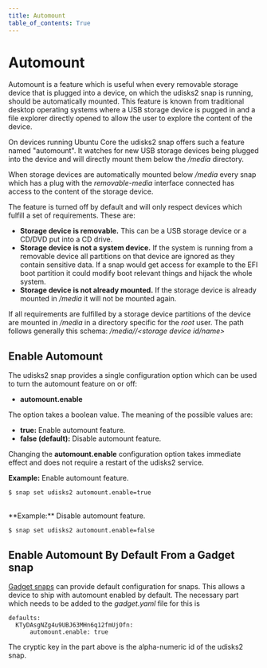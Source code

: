 ```yaml
---
title: Automount
table_of_contents: True
---
```


# Automount

Automount is a feature which is useful when every removable storage device that
is plugged into a device, on which the udisks2 snap is running, should be
automatically mounted. This feature is known from traditional desktop operating
systems where a USB storage device is pugged in and a file explorer directly
opened to allow the user to explore the content of the device.

On devices running Ubuntu Core the udisks2 snap offers such a feature named
"automount". It watches for new USB storage devices being plugged into the
device and will directly mount them below the */media* directory.

When storage devices are automatically mounted below */media* every snap which
has a plug with the *removable-media* interface connected has access to the
content of the storage device.

The feature is turned off by default and will only respect devices which fulfill
a set of requirements. These are:

 * **Storage device is removable.** This can be a USB storage device or a CD/DVD put
   into a CD drive.
 * **Storage device is not a system device.** If the system is running from a
   removable device all partitions on that device are ignored as they contain
   sensitive data. If a snap would get access for example to the EFI boot
   partition it could modify boot relevant things and hijack the whole system.
 * **Storage device is not already mounted.** If the storage device is already
   mounted in */media* it will not be mounted again.

If all requirements are fulfilled by a storage device partitions of the device
are mounted in */media* in a directory specific for the *root* user. The path
follows generally this schema: */media/<user>/<storage device id/name>*

## Enable Automount

The udisks2 snap provides a single configuration option which can be used to turn
the automount feature on or off:

 * **automount.enable**

The option takes a boolean value. The meaning of the possible values are:

 * **true:** Enable automount feature.
 * **false (default):** Disable automount feature.

Changing the **automount.enable** configuration option takes immediate effect
and does not require a restart of the udisks2 service.

**Example:** Enable automount feature.

```
$ snap set udisks2 automount.enable=true
```

<br/>
**Example:** Disable automount feature.

```
$ snap set udisks2 automount.enable=false
```

## Enable Automount By Default From a Gadget snap

[Gadget snaps](https://docs.ubuntu.com/core/en/reference/gadget) can provide
default configuration for snaps. This allows a device to ship with automount
enabled by default. The necessary part which needs to be added to the
*gadget.yaml* file for this is

```
defaults:
  KTyDAsgNZg4u9UBJ63MHn6q12fmUjOfn:
      automount.enable: true
```

The cryptic key in the part above is the alpha-numeric id of the udisks2 snap.
